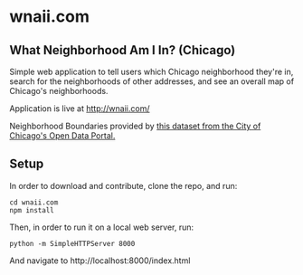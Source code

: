 # wnaii.com

## What Neighborhood Am I In? (Chicago)

Simple web application to tell users which Chicago neighborhood they're in, search
for the neighborhoods of other addresses, and see an overall map of Chicago's neighborhoods.

Application is live at http://wnaii.com/

Neighborhood Boundaries provided by [this dataset from the City of Chicago's Open Data Portal.](https://data.cityofchicago.org/Facilities-Geographic-Boundaries/Boundaries-Neighborhoods/bbvz-uum9)

## Setup

In order to download and contribute, clone the repo, and run:

```
cd wnaii.com
npm install
```

Then, in order to run it on a local web server, run:

```
python -m SimpleHTTPServer 8000
```

And navigate to http://localhost:8000/index.html
